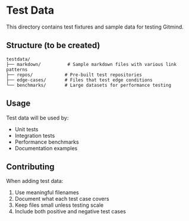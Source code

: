 # Test Data

This directory contains test fixtures and sample data for testing Gitmind.

## Structure (to be created)

```
testdata/
├── markdown/          # Sample markdown files with various link patterns
├── repos/            # Pre-built test repositories
├── edge-cases/       # Files that test edge conditions
└── benchmarks/       # Large datasets for performance testing
```

## Usage

Test data will be used by:
- Unit tests
- Integration tests
- Performance benchmarks
- Documentation examples

## Contributing

When adding test data:
1. Use meaningful filenames
2. Document what each test case covers
3. Keep files small unless testing scale
4. Include both positive and negative test cases